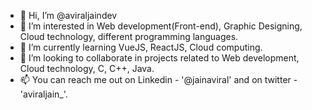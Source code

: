 - 👋 Hi, I’m @aviraljaindev
- 👀 I’m interested in Web development(Front-end), Graphic Designing, Cloud technology, different programming languages.
- 🌱 I’m currently learning VueJS, ReactJS, Cloud computing.
- 💞️ I’m looking to collaborate in projects related to Web development, Cloud technology, C, C++, Java.
- 📫 You can reach me out on Linkedin - '@jainaviral' and on twitter - 'aviraljain_'.


<!---
aviraljaindev/aviraljaindev is a ✨ special ✨ repository because its `README.md` (this file) appears on your GitHub profile.
You can click the Preview link to take a look at your changes.
--->
